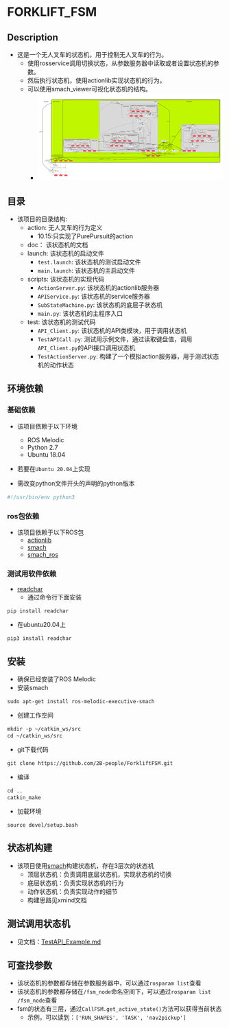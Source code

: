 # FORKLIFT_FSM

## Description

* 这是一个无人叉车的状态机，用于控制无人叉车的行为。
  * 使用rosservice调用切换状态，从参数服务器中读取或者设置状态机的参数。
  * 然后执行状态机，使用actionlib实现状态机的行为。
  * 可以使用smach_viewer可视化状态机的结构。
    * ![状态机结构图](doc/fsm.png)  

## 目录

* 该项目的目录结构:
  * action: 无人叉车的行为定义
    * 10.15:只实现了PurePursuit的action
  * doc： 该状态机的文档
  * launch: 该状态机的启动文件
    * `test.launch`: 该状态机的测试启动文件
    * `main.launch`: 该状态机的主启动文件
  * scripts: 该状态机的实现代码
    * `ActionServer.py`: 该状态机的actionlib服务器
    * `APIService.py`: 该状态机的service服务器
    * `SubStateMachine.py`: 该状态机的底层子状态机
    * `main.py`: 该状态机的主程序入口
  * test: 该状态机的测试代码
    * `API_Client.py`: 该状态机的API类模块，用于调用状态机
    * `TestAPICall.py`: 测试用示例文件，通过读取键盘值，调用`API_Client.py`的API接口调用状态机
    * `TestActionServer.py`: 构建了一个模拟action服务器，用于测试状态机的动作状态

## 环境依赖
### 基础依赖
* 该项目依赖于以下环境
  * ROS Melodic
  * Python 2.7
  * Ubuntu 18.04

* 若要在`Ubuntu 20.04`上实现
* 需改变python文件开头的声明的python版本
```python
#!/usr/bin/env python3
```

### ros包依赖
* 该项目依赖于以下ROS包
  * [actionlib](http://wiki.ros.org/actionlib)
  * [smach](http://wiki.ros.org/smach)
  * [smach_ros](http://wiki.ros.org/smach_ros)


### 测试用软件依赖
* [readchar](https://pypi.org/project/readchar/)
  * 通过命令行下面安装
```shell
pip install readchar
```
* 在ubuntu20.04上
```shell
pip3 install readchar
```

## 安装
* 确保已经安装了ROS Melodic
* 安装smach
```shell
sudo apt-get install ros-melodic-executive-smach
```
* 创建工作空间
```shell
mkdir -p ~/catkin_ws/src
cd ~/catkin_ws/src
```
* git下载代码
```shell
git clone https://github.com/2B-people/ForkliftFSM.git
```
* 编译
```shell
cd ..
catkin_make
```
* 加载环境
```shell
source devel/setup.bash
```



## 状态机构建

* 该项目使用[smach](http://wiki.ros.org/smach)构建状态机，存在3层次的状态机
  * 顶层状态机：负责调用底层状态机，实现状态机的切换
  * 底层状态机：负责实现状态机的行为
  * 动作状态机：负责实现动作的细节
  * 构建思路见xmind文档

## 测试调用状态机

* 见文档：[TestAPI_Example.md](doc/TestAPI_Example.md)


## 可查找参数

* 该状态机的参数都存储在参数服务器中，可以通过`rosparam list`查看
* 该状态机的参数都存储在`/fsm_node`命名空间下，可以通过`rosparam list /fsm_node`查看
* fsm的状态有三层，通过`CallFSM.get_active_state()`方法可以获得当前状态
  * 示例，可以读到：`['RUN_SHAPES', 'TASK', 'nav2pickup']`
